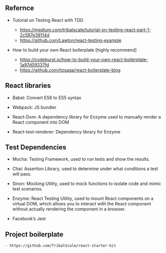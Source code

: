## Refernce
- Tutorial on Testing React with TDD
    - https://medium.com/tribalscale/tutorial-on-testing-react-part-1-2c587e39114d
    - https://github.com/Lawton/react-testing-example
    
- How to build your own React boilerplate [highly recommend]
    - https://codeburst.io/how-to-build-your-own-react-boilerplate-1a97d09337fd
    - https://github.com/itzsaga/react-boilerplate-blog


## React libraries
- Babel: Convert ES6 to ES5 syntax

- Webpack: JS bundler

- React-Dom: A dependency library for Enzyme used to manually render a React component into DOM

- React-test-renderer: Dependency library for Enzyme

## Test Dependencies
- Mocha: Testing Framework, used to run tests and show the results.

- Chai: Assertion Library, used to determine under what conditions a test will pass.

- Sinon: Mocking Utility, used to mock functions to isolate code and mimic test scenarios.

- Enzyme: React Testing Utility, used to mount React components on a virtual DOM, which allows you to interact with the React component without actually rendering the component in a browser.

- Facebook’s Jest

## Project boilerplate
    - https://github.com/TribalScale/react-starter-kit